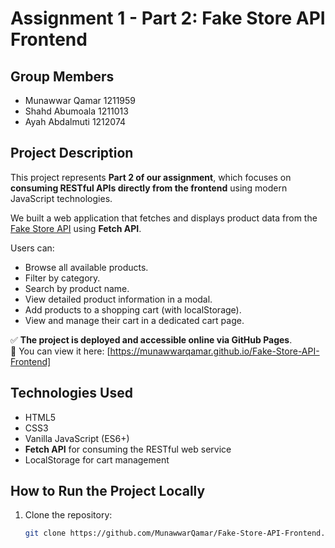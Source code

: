 # Assignment 1 - Part 2: Fake Store API Frontend

## Group Members
- Munawwar Qamar 1211959 <br>
- Shahd Abumoala 1211013 <br>
- Ayah Abdalmuti 1212074


## Project Description

This project represents **Part 2 of our assignment**, which focuses on **consuming RESTful APIs directly from the frontend** using modern JavaScript technologies.

We built a web application that fetches and displays product data from the [Fake Store API](https://fakestoreapi.com/) using **Fetch API**.

Users can:
- Browse all available products.
- Filter by category.
- Search by product name.
- View detailed product information in a modal.
- Add products to a shopping cart (with localStorage).
- View and manage their cart in a dedicated cart page.

✅ **The project is deployed and accessible online via GitHub Pages**.  
📎 You can view it here: [https://munawwarqamar.github.io/Fake-Store-API-Frontend]

## Technologies Used
- HTML5
- CSS3
- Vanilla JavaScript (ES6+)
- **Fetch API** for consuming the RESTful web service
- LocalStorage for cart management

## How to Run the Project Locally

1. Clone the repository:
   ```bash
   git clone https://github.com/MunawwarQamar/Fake-Store-API-Frontend.git
